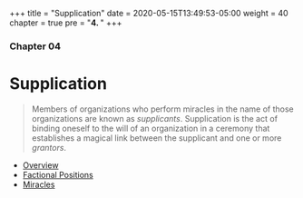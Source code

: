 +++
title = "Supplication"
date = 2020-05-15T13:49:53-05:00
weight = 40
chapter = true
pre = "<b>4. </b>"
+++

### Chapter 04

# Supplication

> Members of organizations who perform miracles in the name of those organizations are known as _supplicants_.
> Supplication is the act of binding oneself to the will of an organization in a ceremony that establishes a magical link between the supplicant and one or more _grantors_.

+ [Overview](overview)
+ [Factional Positions](positions)
+ [Miracles](miracles)
